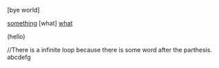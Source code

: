 [bye world]

[something](www.something.com)
[what]
[what](www.something.com)

(hello)

//There is a infinite loop because there is some word after the parthesis.
abcdefg